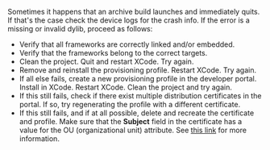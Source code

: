 Sometimes it happens that an archive build launches and immediately quits. If that's the case check the device logs for the crash info. If the error is a missing or invalid dylib, proceed as follows:

* Verify that all frameworks are correctly linked and/or embedded.
* Verify that the frameworks belong to the correct targets.
* Clean the project. Quit and restart XCode. Try again.
* Remove and reinstall the provisioning profile. Restart XCode. Try again.
* If all else fails, create a new provisioning profile in the developer portal. Install in XCode. Restart XCode. Clean the project and try again.
* If this still fails, check if there exist multiple distribution certificates in the portal. If so, try regenerating the profile with a different certificate.
* If this still fails, and if at all possible, delete and recreate the certificate and profile. Make sure that the **Subject** field in the certificate has a value for the OU (organizational unit) attribute. See [this link](https://www.airsignapp.com/ios-apps-using-swift-crash-when-signed-with-inhouse-certificate/) for more information.